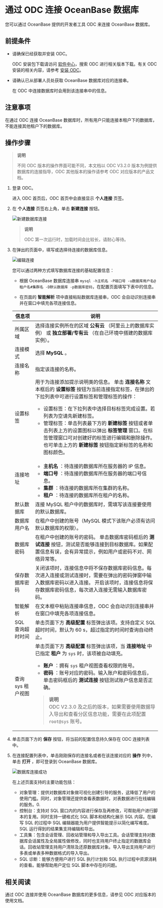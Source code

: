# 通过 ODC 连接 OceanBase 数据库

您可以通过 OceanBase 提供的开发者工具 ODC 来连接 OceanBase 数据库。

## 前提条件

* 请确保已经获取并安装 ODC。

  ODC 安装包下载请访问 [软件中心](https://open.oceanbase.com/softwareCenter/community)，搜索 ODC 进行相关版本下载。有关 ODC 安装的相关内容，请参考 [安装 ODC](https://www.oceanbase.com/docs/community/odc-cn/V3.2.2/10000000000014266)。

* 请确认已从部署人员处获取 OceanBase 数据库对应的连接串。

  在 ODC 中连接数据库时会用到该连接串中的信息。

## 注意事项

在通过 ODC 连接 OceanBase 数据库时，所有用户只能连接本租户下的数据库，不能连接其他租户下的数据库。

## 操作步骤

>**说明**
>
>不同 ODC 版本的操作界面可能不同，本文档以 ODC V3.2.0 版本为例提供数据库的连接指导，ODC 其他版本的操作请参考 ODC 对应版本的产品文档。

1. 登录 ODC。

   进入 ODC 首页后，ODC 首页中会直接显示 **个人连接** 页签。

2. 在 **个人连接** 页签右上角，单击 **新建连接** 按钮。

    ![新建数据库连接](https://obbusiness-private.oss-cn-shanghai.aliyuncs.com/doc/img/observer/V3.1.3/zh-CN/developer-guide/connect-to-oceanbase-database/4.%E6%96%B0%E5%BB%BA%E6%95%B0%E6%8D%AE%E5%BA%93%E8%BF%9E%E6%8E%A5.png)

    >**说明**
    >
    >ODC 第一次运行时，加载时间会比较长，请耐心等待。

3. 在弹出的页面中，填写或选择待连接的数据库信息。

   ![编辑连接](https://obbusiness-private.oss-cn-shanghai.aliyuncs.com/doc/img/observer/V3.1.3/zh-CN/developer-guide/connect-to-oceanbase-database/4.%E7%BC%96%E8%BE%91%E8%BF%9E%E6%8E%A5.png)

   您可以通过两种方式填写数据库连接的基础配置信息：

   * 根据 OceanBase 数据库连接串 `mysql -h主机名 -P端口号 -u数据库用户名@租户名#集群名 -D默认数据库 -p数据库密码`，在配置页面填写下表中的信息。

   * 在页面的 **智能解析** 项中直接粘贴数据库连接串，ODC 会自动识别连接串并在窗口中填充各项连接信息。

    |     信息项     |       说明       |
    |-------------|-------------------------------------------|
    | 所属区域        | 选择连接实例所在的区域 **公有云** （阿里云上的数据库实例） 或 **独立部署/专有云** （在自己环境中搭建的数据库实例）。              |
    | 连接模式        | 选择 **MySQL**  。    |
    | 连接名称        | 指定该连接的名称。      |
    | 设置标签        | 用于为连接添加提示说明类的信息。 单击 **连接名称** 文本框后的 **设置标签** 按钮为当前连接指定标签，在弹出的下拉列表中可进行设置标签和管理标签的操作： <ul><li>设置标签：在下拉列表中选择目标标签完成设置。若列表为空请先新建标签。<li> 管理标签：单击列表最下方的 **新建标签** 按钮或者单击列表上方的设置图标以弹出 **标签管理** 窗口。在标签管理窗口可对创建好的标签进行编辑和删除操作。也可单击上方的 **新建标签** 按钮指定新标签的名称和图标颜色。</li></ul> |
    | 连接地址        | <ul><li>**主机名** ：待连接的数据库所在服务器的 IP 信息。</li><li> **端口号** ：待连接的数据库所在服务器的端口号信息。</li> <li>**集群** ：待连接的数据库所在集群的名称。</li><li> **租户** ：待连接的数据库所在租户的名称。</li></ul>  |
    | 默认数据库       | 连接 MySQL 租户中的数据库时，需填写该连接要使用的默认数据库。   |
    | 数据库用户名      | 在租户中创建的账号（MySQL 模式下该账户必须有访问默认数据库的权限）。          |
    | 数据库密码       | 在租户中创建的账号的密码。 单击数据库密码框后的 **测试连接** 按钮，测试是否能够连接到目标数据库。如果配置信息有误，会有异常提示，例如用户或密码不对、网络异常等。           |
    | 保存数据库密码     | 关闭该项时，连接信息中将不保存数据库密码信息。每次进入连接或测试连接时，需要在弹出的密码弹窗中输入数据库密码以进入连接。 开启该项时，连接信息将保存数据库密码信息，每次进入连接无需输入数据库密码。             |
    | 智能解析        | 在文本框中粘贴连接串信息，ODC 会自动识别连接串并在窗口中填充各项连接信息。        |
    | SQL 查询超时时间  | 单击页面下方 **高级配置** 标签弹出该项。支持自定义 SQL 超时时间，默认为 60 s，超过指定的时间时查询自动终止。 |
    | 查询 sys 租户视图 | 单击页面下方 **高级配置** 标签弹出该项，当 **连接地址** 中已指定 **租户** 为 `sys` 时，该项被自动填充。<ul><li> **账户** ：拥有 `sys` 租户视图查看权限的账号。</li><li> **密码** ：账号对应的密码。输入账户和密码信息后，单击密码框后的 **测试连接** 按钮测试账户信息是否正确。</li></ul> <blockquote>**说明** </br> ODC V2.3.0 及之后的版本，如果需要使用数据导入导出和查看分区信息功能，需要在此项配置 `root@sys` 账号。</blockquote> |

4. 单击页面下方的 **保存** 按钮，将当前的配置信息持久保存在 ODC 连接列表中。

5. 在连接配置列表中，单击刚刚保存的连接名或者在该连接对应的 **操作** 列中，单击 **打开** ，即可登录到 OceanBase 数据库。

   ![数据库连接成功](https://obbusiness-private.oss-cn-shanghai.aliyuncs.com/doc/img/observer/V3.1.3/zh-CN/developer-guide/connect-to-oceanbase-database/4.%E6%95%B0%E6%8D%AE%E5%BA%93%E8%BF%9E%E6%8E%A5%E6%88%90%E5%8A%9F.png)

   在上述页面支持的主要功能包括：

   * 对象管理：提供对数据库对象做可视化创建引导的服务，这降低了用户的使用门槛。同时，对象管理还提供查看表数据时，对表数据进行在线编辑的服务。0.
   * 控制台：支持对 SQL 窗口内的内容进行保存及再修改，可帮助用户进行脚本的复用。同时支持一键格式化 SQL 脚本和结构化展示 SQL 内容。在编写 SQL 的过程中 SQL 编辑器能为用户提供智能提示以简化编写难度。SQL 运行得到的结果集支持编辑和导出。
   * 工具集：包含会话管理、回收站管理和导入导出工具。会话管理支持对数据库会话属性及全局属性做修改，同时也支持用户终止指定的数据库会话。回收站管理支持用户清除及还原数据库对象。导入导出支持用户进行多表或单表多种数据格式的导入导出。
   * SQL 诊断：能够方便用户进行 SQL 执行计划和 SQL 执行过程中资源消耗的查看。能够帮助用户定位 SQL 脚本中存在的问题。

## 相关阅读

通过 ODC 连接并使用 OceanBase 数据库的更多信息，请参见 ODC 对应版本的使用文档。
